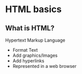 # HTML basics

## What is HTML?

Hypertext Markup Language

- Format Text
- Add graphics/Images
- Add hyperlinks
- Represented in a web browser
